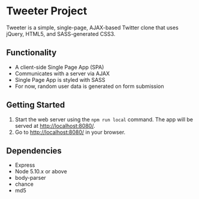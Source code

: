 # Tweeter Project

Tweeter is a simple, single-page, AJAX-based Twitter clone that uses jQuery, HTML5, and SASS-generated CSS3.

## Functionality

- A client-side Single Page App (SPA)
- Communicates with a server via AJAX
- Single Page App is styled with SASS
- For now, random user data is generated on form submission

## Getting Started

1. Start the web server using the `npm run local` command. The app will be served at <http://localhost:8080/>.
2. Go to <http://localhost:8080/> in your browser.

## Dependencies

- Express
- Node 5.10.x or above
- body-parser
- chance
- md5
